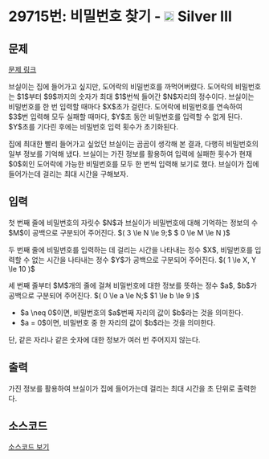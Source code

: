 # 29715번: 비밀번호 찾기 - <img src="https://static.solved.ac/tier_small/8.svg" style="height:20px" /> Silver III

<!-- performance -->

<!-- 문제 제출 후 깃허브에 푸시를 했을 때 제출한 코드의 성능이 입력될 공간입니다.-->

<!-- end -->

## 문제

[문제 링크](https://boj.kr/29715)


<p>브실이는 집에 들어가고 싶지만, 도어락의 비밀번호를 까먹어버렸다. 도어락의 비밀번호는 $1$부터 $9$까지의 숫자가 최대 $1$번씩 들어간 $N$자리의 정수이다. 브실이는 비밀번호를 한 번 입력할 때마다 $X$초가 걸린다. 도어락에 비밀번호를 연속하여 $3$번 입력해 모두 실패할 때마다, $Y$초 동안 비밀번호를 입력할 수 없게 된다. $Y$초를 기다린 후에는 비밀번호 입력 횟수가 초기화된다.</p>

<p>집에 최대한 빨리 들어가고 싶었던 브실이는 곰곰이 생각해 본 결과, 다행히 비밀번호의 일부 정보를 기억해 냈다. 브실이는 가진 정보를 활용하여 입력에 실패한 횟수가 현재 $0$회인 도어락에 가능한 비밀번호를 모두 한 번씩 입력해 보기로 했다. 브실이가 집에 들어가는데 걸리는 최대 시간을 구해보자.</p>



## 입력


<p>첫 번째 줄에 비밀번호의 자릿수 $N$과 브실이가 비밀번호에 대해 기억하는 정보의 수 $M$이 공백으로 구분되어 주어진다. $( 3 \le N \le 9;$ $ 0 \le M \le N )$</p>

<p>두 번째 줄에 비밀번호를 입력하는 데 걸리는 시간을 나타내는 정수 $X$, 비밀번호를 입력할 수 없는 시간을 나타내는 정수 $Y$가 공백으로 구분되어 주어진다. $( 1 \le X, Y \le 10 )$</p>

<p>세 번째 줄부터 $M$개의 줄에 걸쳐 비밀번호에 대한 정보를 뜻하는 정수 $a$, $b$가 공백으로 구분되어 주어진다. $( 0 \le a \le N;$ $1 \le b \le 9 )$</p>

<ul>
<li>$a \neq 0$이면, 비밀번호의 $a$번째 자리의 값이 $b$라는 것을 의미한다.</li>
<li>$a = 0$이면, 비밀번호 중 한 자리의 값이 $b$라는 것을 의미한다.</li>
</ul>

<p>단, 같은 자리나 같은 숫자에 대한 정보가 여러 번 주어지지 않는다.</p>



## 출력


<p>가진 정보를 활용하여 브실이가 집에 들어가는데 걸리는 최대 시간을 초 단위로 출력한다.</p>



## 소스코드

[소스코드 보기](Main.java)
